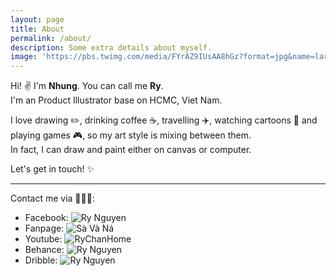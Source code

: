 ```yaml
---
layout: page
title: About
permalink: /about/
description: Some extra details about myself.
image: 'https://pbs.twimg.com/media/FYrAZ9IUsAA8hGz?format=jpg&name=large'
---
```


Hi! ✌️ I'm **Nhung**. You can call me **Ry**. <br>
I'm an Product Illustrator base on HCMC, Viet Nam.

I love drawing ✏️, drinking coffee ☕️, travelling ✈️, watching cartoons 🎃 and playing games 🎮, so my art style is mixing between them.<br>
In fact, I can draw and paint either on canvas or computer. 

Let's get in touch! ✨

___
Contact me via 🧑🏻‍🎨:
- Facebook: ![Ry Nguyen](https://www.facebook.com/RyNguyen20) 
- Fanpage: ![Sà Và Ná](https://www.facebook.com/Saigonvanang)
- Youtube: ![RyChanHome](youtube.com/c/rychanhome)
- Behance: ![Ry Nguyen](https://www.behance.net/rynguyen)
- Dribble: ![Ry Nguyen](https://dribbble.com/RyNguyen)